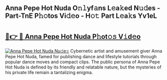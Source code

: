 ## Anna Pepe Hot Nuda O𝚗𝚕yf𝚊ns L𝚎a𝚔ed N𝚞𝚍es - Part-TnE P𝚑𝚘tos Vi𝚍𝚎o - H𝚘𝚝 Part L𝚎a𝚔s Yv1eL

# <h2><a href="http://kfba77.oniu.top/?m=Anna+Pepe+Hot+Nuda">🔗👉 🔴 Anna Pepe Hot Nuda P𝚑ot𝚘𝚜 V𝚒d𝚎o</a></h2>

[![Anna Pepe Hot Nuda Nu𝚍e𝚜](https://i.imgur.com/0qMVB7G.gif)](http://kfba77.oniu.top/?m=Anna+Pepe+Hot+Nuda)
Cybernetic artist and amusement giver Anna Pepe Hot Nuda, famed for publishing dance and lifestyle tutorials through popular dance moves and compact clips. The public persona of Anna Pepe Hot Nuda is defined by its friendly and relatable nature, but the mysteries of his private life remain a tantalizing enigma.  
